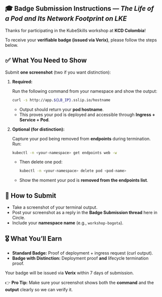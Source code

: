 ## 🎓 Badge Submission Instructions — *The Life of a Pod and Its Network Footprint on LKE*

Thanks for participating in the KubeSkills workshop at **KCD Colombia**!

To receive your **verifiable badge (issued via Verix)**, please follow the steps below.

## ✅ What You Need to Show

Submit **one screenshot** (two if you want distinction):

1. **Required:**
    
    Run the following command from your namespace and show the output:
    
    ```bash
    curl -s http://app.${LB_IP}.sslip.io/hostname
    
    ```
    
    - Output should return your **pod hostname**.
    - This proves your pod is deployed and accessible through **Ingress + Service + Pod**.

2. **Optional (for distinction):**
    
    Capture your pod being removed from **endpoints** during termination. Run:
    
    ```bash
    kubectl -n <your-namespace> get endpoints web -w
    
    ```
    
    - Then delete one pod:
        
        ```bash
        kubectl -n <your-namespace> delete pod <pod-name>
        
        ```
        
    - Show the moment your pod is **removed from the endpoints list**.

## 📸 How to Submit

- Take a screenshot of your terminal output.
- Post your screenshot as a reply in the **Badge Submission thread** here in Circle.
- Include your **namespace name** (e.g., `workshop-bogota`).

## 🎖️ What You’ll Earn

- **Standard Badge:** Proof of deployment + ingress request (curl output).
- **Badge with Distinction:** Deployment proof **and** lifecycle termination proof.

Your badge will be issued via **Verix** within 7 days of submission.

👉 **Pro Tip:** Make sure your screenshot shows both the **command** and the **output** clearly so we can verify it.